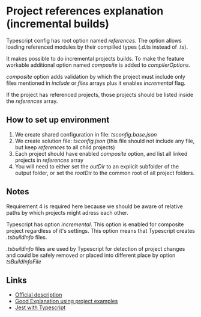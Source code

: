 # Project references explanation (incremental builds)

Typescript config has root option named *references*. The option allows loading referenced modules by their compilled types (.d.ts instead of .ts).

It makes possible to do incremental projects builds. To make the feature workable additional option named *composite* is added to *compilerOptions*.

*composite* option adds validation by which the project must include only files mentioned in *include* or *files* arrays plus it enables *incremental* flag.

If the project has referenced projects, those projects should be listed inside the *references* array.

## How to set up environment

1. We create shared configuration in file: *tsconfig.base.json*
2. We create solution file: *tsconfig.json* (this file should not include any file, but keep *references* to all child projects)
3. Each project should have enabled *composite* option, and list all linked projects in *references* array
4. You will need to either set the *outDir* to an explicit subfolder of the output folder, or set the *rootDir* to the common root of all project folders.

## Notes
  Requirement 4 is required here because we should be aware of relative paths by which projects might adress each other.

  Typescript has option *incremental*. This option is enabled for composite project regardless of it's settings. This option means that Typescript creates *.tsbuildinfo* files.

  *.tsbuildinfo* files are used by Typescript for detection of project changes and could be safely removed or placed into different place by option *tsBuildInfoFile*

## Links
- [Official description](https://www.typescriptlang.org/docs/handbook/project-references.html)
- [Good Explanation using project examples](https://wallis.dev/blog/typescript-project-references)
- [Jest with Typescript](https://kulshekhar.github.io/ts-jest/)
